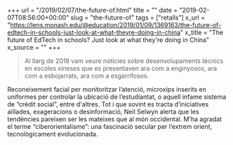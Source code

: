 +++
url = "/2019/02/07/the-future-of.html"
title = ""
date = "2019-02-07T08:56:00+00:00"
slug = "the-future-of"
tags = ["retalls"]
x_url = "https://lens.monash.edu/@education/2019/01/09/1369163/the-future-of-edtech-in-schools-just-look-at-what-theyre-doing-in-china"
x_title = "The future of EdTech in schools? Just look at what they're doing in China"
x_source = ""
+++


> Al llarg de 2018 vam veure notícies sobre desenvolupaments tècnics en escoles xineses que es presentaven ara com a enginyosos, ara com a esbojarrats, ara com a esgarrifosos.

Reconeixement facial per monitoritzar l’atenció, microxips inserits en uniformes per controlar la ubicació de l’estudiantat, o aquell infame sistema de “crèdit social”, entre d'altres. Tot i que sovint es tracta d’iniciatives aïllades, exageracions o desinformació, Neil Selwyn alerta que les tendències pareixen ser les mateixes que al món occidental. M’ha agradat el terme “ciberorientalisme”: una fascinació secular per l’extrem orient, tecnològicament evolucionada.

